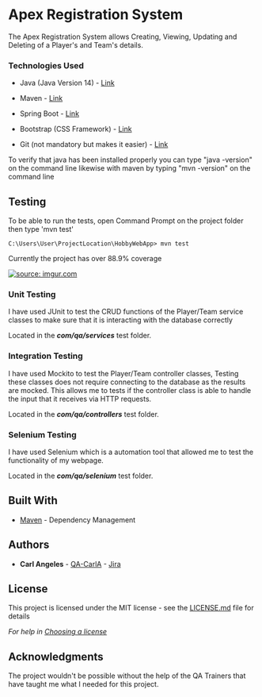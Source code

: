 # Apex Registration System

The Apex Registration System allows Creating, Viewing, Updating and Deleting of a Player's and Team's details.

### Technologies Used
* Java (Java Version 14) - [Link](https://www.oracle.com/java/technologies/javase/jdk14-archive-downloads.html)

* Maven - [Link](https://maven.apache.org/)

* Spring Boot - [Link](https://spring.io/tools)

* Bootstrap (CSS Framework) - [Link](https://getbootstrap.com/)

* Git (not mandatory but makes it easier) - [Link](https://git-scm.com)

To verify that java has been installed properly you can type "java -version" on the command line likewise with maven by typing "mvn -version" on the command line

## Testing

To be able to run the tests, open Command Prompt on the project folder then type 'mvn test'
```
C:\Users\User\ProjectLocation\HobbyWebApp> mvn test
```

Currently the project has over 88.9% coverage

<a href="https://imgur.com/YXQxRbh"><img src="https://i.imgur.com/YXQxRbh.png" title="source: imgur.com" /></a>

### Unit Testing

I have used JUnit to test the CRUD functions of the Player/Team service classes to make sure that it is interacting with the database correctly

Located in the ***com/qa/services*** test folder.

### Integration Testing

I have used Mockito to test the Player/Team controller classes, Testing these classes does not require connecting to the database as the results are mocked. This allows me to tests if the controller class is able to handle the input that it receives via HTTP requests.

Located in the ***com/qa/controllers*** test folder.

### Selenium Testing

I have used Selenium which is a automation tool that allowed me to test the functionality of my webpage.

Located in the ***com/qa/selenium*** test folder.

## Built With

* [Maven](https://maven.apache.org/) - Dependency Management

## Authors
* **Carl Angeles** - [QA-CarlA](https://github.com/QA-CarlA) - [Jira](https://test20novsoft2.atlassian.net/secure/RapidBoard.jspa?rapidView=5&projectKey=HP&selectedIssue=HP-8&atlOrigin=eyJpIjoiNjFmZGM2ZTlhZWJlNDc3YzgxYmMwMjc4MDQyOGZkNGQiLCJwIjoiaiJ9)

## License

This project is licensed under the MIT license - see the [LICENSE.md](LICENSE.md) file for details 

*For help in [Choosing a license](https://choosealicense.com/)*

## Acknowledgments
The project wouldn't be possible without the help of the QA Trainers that have taught me what I needed for this project.
